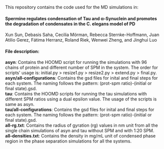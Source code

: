 This repository contains the code used for the MD simulations in:

#### Spermine regulates condensation of Tau and α-Synuclein and promotes the degradation of condensates in the C. elegans model of PD

Xun Sun, Debasis Saha, Cecilia Mörman, Rebecca Sternke-Hoffmann, Juan Atilio Gerez, Fátima Herranz, Roland Riek, Wenwei Zheng, and Jinghui Luo

#### File description:

**asyn**: Contains the HOOMD script for running the simulations with 96 chains of protein and different number of SPM in the system. The order for scripts' usage is: initial.py > resize1.py > resize2.py > extend.py > final.py. <br>
**asyn/all-configurations**: Contains the gsd files for inital and final steps for each system. The naming follows the pattern: (prot-spm ratio)-(initial or final state).gsd. <br>
**tau**: Contains the HOOMD scripts for running the tau simulations with different SPM ratios using a dual epsilon value. The usage of the scripts is same as asyn. <br>
**tau/all-configurations**: Contains the gsd files for inital and final steps for each system. The naming follows the pattern: (prot-spm ratio)-(initial or final state).gsd. <br>
**all-rg.txt**: Contains the radius of gyration (rg) values in nm unit from all the single chain simulations of asyn and tau without SPM and with 1:20 SPM. <br>
**all-densities.txt**: Contains the density in mg/mL unit of condensed phase region in the phase separation simulations for all the systems.  





